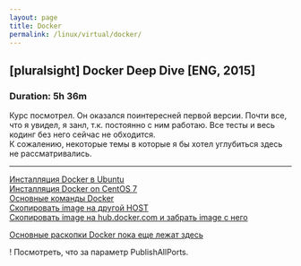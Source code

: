 ```yaml
---
layout: page
title: Docker
permalink: /linux/virtual/docker/
---
```



## [pluralsight] Docker Deep Dive [ENG, 2015]  
### Duration: 5h 36m

  Курс посмотрел. Он оказался поинтересней первой версии. Почти все, что я увидел, я занл, т.к. постоянно с ним работаю. Все тесты и весь кодинг без него сейчас не обходится.  
  К сожалению, некоторые темы в которые я бы хотел углубиться здесь не рассматривались.



___



[Инсталляция Docker в Ubuntu](/linux/virtual/docker/basics/installing-docker-on-ubuntu/)  
[Инсталляция Docker on CentOS 7](/linux/virtual/docker/basics/installing-docker-on-centos/)  
[Основные команды Docker](/linux/virtual/docker/basics/basic-commands/)  
[Скопировать image на другой HOST](/linux/virtual/docker/basics/copying-images-to-other-hosts/)  
[Скопировать image на hub.docker.com и забрать image с него](/linux/virtual/docker/basics/push-and-pull-docker-image-to-hub/)  



[Основные раскопки Docker пока еще лежат здесь](http://pre.sysadm.ru/linux/virtual/docker/)  

! Посмотреть, что за параметр PublishAllPorts.  
